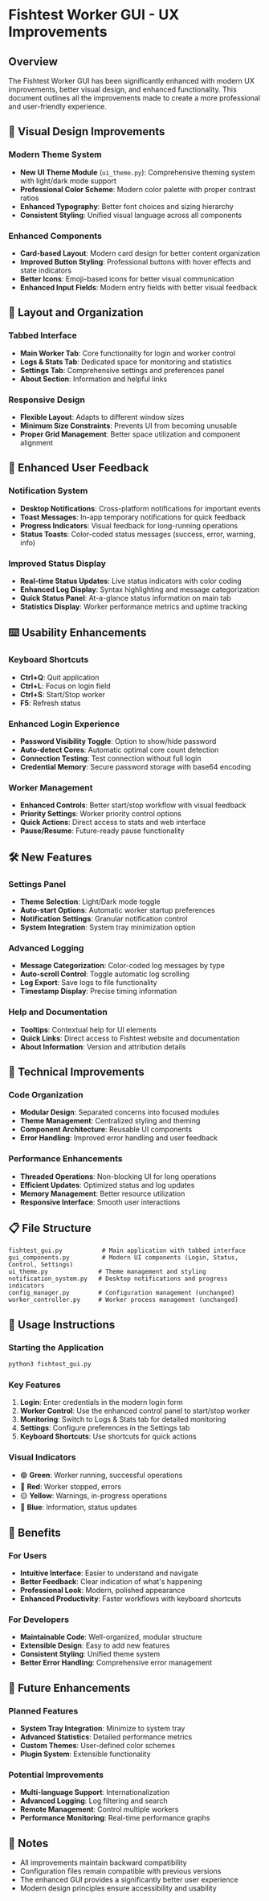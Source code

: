 # Fishtest Worker GUI - UX Improvements

## Overview
The Fishtest Worker GUI has been significantly enhanced with modern UX improvements, better visual design, and enhanced functionality. This document outlines all the improvements made to create a more professional and user-friendly experience.

## 🎨 Visual Design Improvements

### Modern Theme System
- **New UI Theme Module** (`ui_theme.py`): Comprehensive theming system with light/dark mode support
- **Professional Color Scheme**: Modern color palette with proper contrast ratios
- **Enhanced Typography**: Better font choices and sizing hierarchy
- **Consistent Styling**: Unified visual language across all components

### Enhanced Components
- **Card-based Layout**: Modern card design for better content organization
- **Improved Button Styling**: Professional buttons with hover effects and state indicators
- **Better Icons**: Emoji-based icons for better visual communication
- **Enhanced Input Fields**: Modern entry fields with better visual feedback

## 📱 Layout and Organization

### Tabbed Interface
- **Main Worker Tab**: Core functionality for login and worker control
- **Logs & Stats Tab**: Dedicated space for monitoring and statistics
- **Settings Tab**: Comprehensive settings and preferences panel
- **About Section**: Information and helpful links

### Responsive Design
- **Flexible Layout**: Adapts to different window sizes
- **Minimum Size Constraints**: Prevents UI from becoming unusable
- **Proper Grid Management**: Better space utilization and component alignment

## 🔔 Enhanced User Feedback

### Notification System
- **Desktop Notifications**: Cross-platform notifications for important events
- **Toast Messages**: In-app temporary notifications for quick feedback
- **Progress Indicators**: Visual feedback for long-running operations
- **Status Toasts**: Color-coded status messages (success, error, warning, info)

### Improved Status Display
- **Real-time Status Updates**: Live status indicators with color coding
- **Enhanced Log Display**: Syntax highlighting and message categorization
- **Quick Status Panel**: At-a-glance status information on main tab
- **Statistics Display**: Worker performance metrics and uptime tracking

## ⌨️ Usability Enhancements

### Keyboard Shortcuts
- **Ctrl+Q**: Quit application
- **Ctrl+L**: Focus on login field
- **Ctrl+S**: Start/Stop worker
- **F5**: Refresh status

### Enhanced Login Experience
- **Password Visibility Toggle**: Option to show/hide password
- **Auto-detect Cores**: Automatic optimal core count detection
- **Connection Testing**: Test connection without full login
- **Credential Memory**: Secure password storage with base64 encoding

### Worker Management
- **Enhanced Controls**: Better start/stop workflow with visual feedback
- **Priority Settings**: Worker priority control options
- **Quick Actions**: Direct access to stats and web interface
- **Pause/Resume**: Future-ready pause functionality

## 🛠️ New Features

### Settings Panel
- **Theme Selection**: Light/Dark mode toggle
- **Auto-start Options**: Automatic worker startup preferences
- **Notification Settings**: Granular notification control
- **System Integration**: System tray minimization option

### Advanced Logging
- **Message Categorization**: Color-coded log messages by type
- **Auto-scroll Control**: Toggle automatic log scrolling
- **Log Export**: Save logs to file functionality
- **Timestamp Display**: Precise timing information

### Help and Documentation
- **Tooltips**: Contextual help for UI elements
- **Quick Links**: Direct access to Fishtest website and documentation
- **About Information**: Version and attribution details

## 🔧 Technical Improvements

### Code Organization
- **Modular Design**: Separated concerns into focused modules
- **Theme Management**: Centralized styling and theming
- **Component Architecture**: Reusable UI components
- **Error Handling**: Improved error handling and user feedback

### Performance Enhancements
- **Threaded Operations**: Non-blocking UI for long operations
- **Efficient Updates**: Optimized status and log updates
- **Memory Management**: Better resource utilization
- **Responsive Interface**: Smooth user interactions

## 📋 File Structure

```
fishtest_gui.py           # Main application with tabbed interface
gui_components.py         # Modern UI components (Login, Status, Control, Settings)
ui_theme.py              # Theme management and styling
notification_system.py   # Desktop notifications and progress indicators
config_manager.py        # Configuration management (unchanged)
worker_controller.py     # Worker process management (unchanged)
```

## 🚀 Usage Instructions

### Starting the Application
```bash
python3 fishtest_gui.py
```

### Key Features
1. **Login**: Enter credentials in the modern login form
2. **Worker Control**: Use the enhanced control panel to start/stop worker
3. **Monitoring**: Switch to Logs & Stats tab for detailed monitoring
4. **Settings**: Configure preferences in the Settings tab
5. **Keyboard Shortcuts**: Use shortcuts for quick actions

### Visual Indicators
- 🟢 **Green**: Worker running, successful operations
- 🔴 **Red**: Worker stopped, errors
- 🟡 **Yellow**: Warnings, in-progress operations
- 🔵 **Blue**: Information, status updates

## 🎯 Benefits

### For Users
- **Intuitive Interface**: Easier to understand and navigate
- **Better Feedback**: Clear indication of what's happening
- **Professional Look**: Modern, polished appearance
- **Enhanced Productivity**: Faster workflows with keyboard shortcuts

### For Developers
- **Maintainable Code**: Well-organized, modular structure
- **Extensible Design**: Easy to add new features
- **Consistent Styling**: Unified theme system
- **Better Error Handling**: Comprehensive error management

## 🔮 Future Enhancements

### Planned Features
- **System Tray Integration**: Minimize to system tray
- **Advanced Statistics**: Detailed performance metrics
- **Custom Themes**: User-defined color schemes
- **Plugin System**: Extensible functionality

### Potential Improvements
- **Multi-language Support**: Internationalization
- **Advanced Logging**: Log filtering and search
- **Remote Management**: Control multiple workers
- **Performance Monitoring**: Real-time performance graphs

## 📝 Notes

- All improvements maintain backward compatibility
- Configuration files remain compatible with previous versions
- The enhanced GUI provides a significantly better user experience
- Modern design principles ensure accessibility and usability
